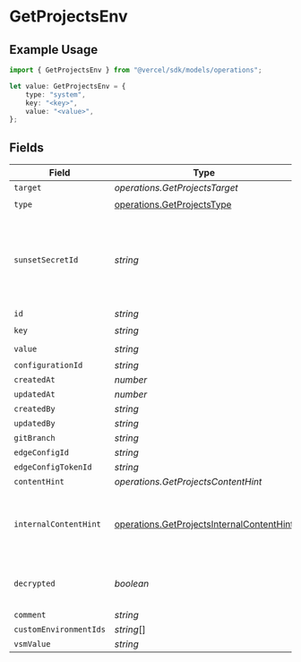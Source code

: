 # GetProjectsEnv

## Example Usage

```typescript
import { GetProjectsEnv } from "@vercel/sdk/models/operations";

let value: GetProjectsEnv = {
    type: "system",
    key: "<key>",
    value: "<value>",
};
```

## Fields

| Field                                                                                                  | Type                                                                                                   | Required                                                                                               | Description                                                                                            |
| ------------------------------------------------------------------------------------------------------ | ------------------------------------------------------------------------------------------------------ | ------------------------------------------------------------------------------------------------------ | ------------------------------------------------------------------------------------------------------ |
| `target`                                                                                               | *operations.GetProjectsTarget*                                                                         | :heavy_minus_sign:                                                                                     | N/A                                                                                                    |
| `type`                                                                                                 | [operations.GetProjectsType](../../models/operations/getprojectstype.md)                               | :heavy_check_mark:                                                                                     | N/A                                                                                                    |
| `sunsetSecretId`                                                                                       | *string*                                                                                               | :heavy_minus_sign:                                                                                     | This is used to identiy variables that have been migrated from type secret to sensitive.               |
| `id`                                                                                                   | *string*                                                                                               | :heavy_minus_sign:                                                                                     | N/A                                                                                                    |
| `key`                                                                                                  | *string*                                                                                               | :heavy_check_mark:                                                                                     | N/A                                                                                                    |
| `value`                                                                                                | *string*                                                                                               | :heavy_check_mark:                                                                                     | N/A                                                                                                    |
| `configurationId`                                                                                      | *string*                                                                                               | :heavy_minus_sign:                                                                                     | N/A                                                                                                    |
| `createdAt`                                                                                            | *number*                                                                                               | :heavy_minus_sign:                                                                                     | N/A                                                                                                    |
| `updatedAt`                                                                                            | *number*                                                                                               | :heavy_minus_sign:                                                                                     | N/A                                                                                                    |
| `createdBy`                                                                                            | *string*                                                                                               | :heavy_minus_sign:                                                                                     | N/A                                                                                                    |
| `updatedBy`                                                                                            | *string*                                                                                               | :heavy_minus_sign:                                                                                     | N/A                                                                                                    |
| `gitBranch`                                                                                            | *string*                                                                                               | :heavy_minus_sign:                                                                                     | N/A                                                                                                    |
| `edgeConfigId`                                                                                         | *string*                                                                                               | :heavy_minus_sign:                                                                                     | N/A                                                                                                    |
| `edgeConfigTokenId`                                                                                    | *string*                                                                                               | :heavy_minus_sign:                                                                                     | N/A                                                                                                    |
| `contentHint`                                                                                          | *operations.GetProjectsContentHint*                                                                    | :heavy_minus_sign:                                                                                     | N/A                                                                                                    |
| `internalContentHint`                                                                                  | [operations.GetProjectsInternalContentHint](../../models/operations/getprojectsinternalcontenthint.md) | :heavy_minus_sign:                                                                                     | Similar to `contentHints`, but should not be exposed to the user.                                      |
| `decrypted`                                                                                            | *boolean*                                                                                              | :heavy_minus_sign:                                                                                     | Whether `value` and `vsmValue` are decrypted.                                                          |
| `comment`                                                                                              | *string*                                                                                               | :heavy_minus_sign:                                                                                     | N/A                                                                                                    |
| `customEnvironmentIds`                                                                                 | *string*[]                                                                                             | :heavy_minus_sign:                                                                                     | N/A                                                                                                    |
| `vsmValue`                                                                                             | *string*                                                                                               | :heavy_minus_sign:                                                                                     | N/A                                                                                                    |
